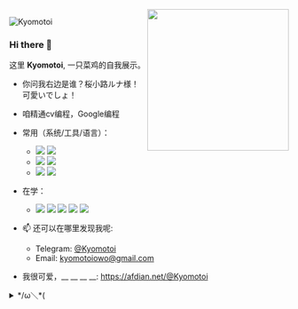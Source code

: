 <img align="right" src="https://cdn.jsdelivr.net/gh/Kyomotoi/CDN@master/noting/iina.png" width='255px'>

![Kyomotoi](https://count.getloli.com/get/@:kyomotoi?theme=rule34)

### Hi there 👋

这里 **Kyomotoi**, 一只菜鸡的自我展示。

- 你问我右边是谁？桜小路ルナ様！可愛いでしょ！

- 咱精通cv编程，Google编程

- 常用（系统/工具/语言）：
  - ![](https://img.shields.io/badge/Windows10-0078d6?style=flat-square&logo=windows&logoColor=fff) ![](https://img.shields.io/badge/Debian-A81D33?style=flat-square&logo=Debian&logoColor=fff)
  - ![](https://img.shields.io/badge/IDE-Visual%20Studio%20Code-007acc?style=flat-square&logo=visual-studio-code&logoColor=fff) ![](https://img.shields.io/badge/IDE-Android%20Studio-3DDC84?style=flat-square&logo=android-studio&logoColor=fff)
  - ![](https://img.shields.io/badge/-Python-3776ab?style=flat-square&logo=Python&logoColor=fff) ![](https://img.shields.io/badge/-Go-00ADD8?style=flat-square&logo=Go&logoColor=fff)

- 在学：
  - ![](https://img.shields.io/badge/-Java-007396?style=flat-square&logo=Java&logoColor=fff) ![](https://img.shields.io/badge/-Dart-0175C2?style=flat-square&logo=Dart&logoColor=fff) ![](https://img.shields.io/badge/-JavaScript-F7DF1E?style=flat-square&logo=JavaScript&logoColor=fff) ![](https://img.shields.io/badge/-TypeScript-3178C6?style=flat-square&logo=TypeScript&logoColor=fff) ![](https://img.shields.io/badge/-Vue.js-4FC08D?style=flat-square&logo=Vue.js&logoColor=fff)

- 📫 还可以在哪里发现我呢: 
    - Telegram: [@Kyomotoi](https://t.me/Kyomotoi)
    - Email: <kyomotoiowo@gmail.com>
- 我很可爱，__ __ __ __: <https://afdian.net/@Kyomotoi>

<details markdown='1'><summary>*/ω＼*(</summary>
https://twitter.com/Kyomotoi1/status/1331631064670846977?s=20<br>
好欸！事蓮華！<br>
等啥？赶快follower阿————！！！
</details>
